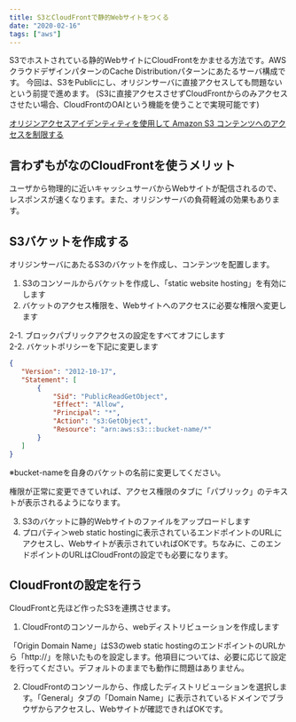 ```yaml
---
title: S3とCloudFrontで静的Webサイトをつくる
date: "2020-02-16"
tags: ["aws"]
---
```


S3でホストされている静的WebサイトにCloudFrontをかませる方法です。AWSクラウドデザインパターンのCache Distributionパターンにあたるサーバ構成です。
今回は、S3をPublicにし、オリジンサーバに直接アクセスしても問題ないという前提で進めます。
(S3に直接アクセスさせずCloudFrontからのみアクセスさせたい場合、CloudFrontのOAIという機能を使うことで実現可能です)

<a href="https://docs.aws.amazon.com/ja_jp/AmazonCloudFront/latest/DeveloperGuide/private-content-restricting-access-to-s3.html" target="_blank">
オリジンアクセスアイデンティティを使用して Amazon S3 コンテンツへのアクセスを制限する</a>

## 言わずもがなのCloudFrontを使うメリット
ユーザから物理的に近いキャッシュサーバからWebサイトが配信されるので、レスポンスが速くなります。また、オリジンサーバの負荷軽減の効果もあります。

## S3バケットを作成する
オリジンサーバにあたるS3のバケットを作成し、コンテンツを配置します。

1. S3のコンソールからバケットを作成し、「static website hosting」を有効にします
2. バケットのアクセス権限を、Webサイトへのアクセスに必要な権限へ変更します

2-1. ブロックパブリックアクセスの設定をすべてオフにします  
2-2. バケットポリシーを下記に変更します

```json
{
   "Version": "2012-10-17",
   "Statement": [
       {
           "Sid": "PublicReadGetObject",
           "Effect": "Allow",
           "Principal": "*",
           "Action": "s3:GetObject",
           "Resource": "arn:aws:s3:::bucket-name/*"
       }
   ]
}
```
※bucket-nameを自身のバケットの名前に変更してください。

権限が正常に変更できていれば、アクセス権限のタブに「パブリック」のテキストが表示されるようになります。

3. S3のバケットに静的Webサイトのファイルをアップロードします
4. プロパティ＞web static hostingに表示されているエンドポイントのURLにアクセスし、Webサイトが表示されていればOKです。ちなみに、このエンドポイントのURLはCloudFrontの設定でも必要になります。

## CloudFrontの設定を行う
CloudFrontと先ほど作ったS3を連携させます。

1. CloudFrontのコンソールから、webディストリビューションを作成します

「Origin Domain Name」はS3のweb static hostingのエンドポイントのURLから「http:\//」を除いたものを設定します。他項目については、必要に応じて設定を行ってください。デフォルトのままでも動作に問題はありません。

2. CloudFrontのコンソールから、作成したディストリビューションを選択します。「General」タブの「Domain Name」に表示されているドメインでブラウザからアクセスし、Webサイトが確認できればOKです。
